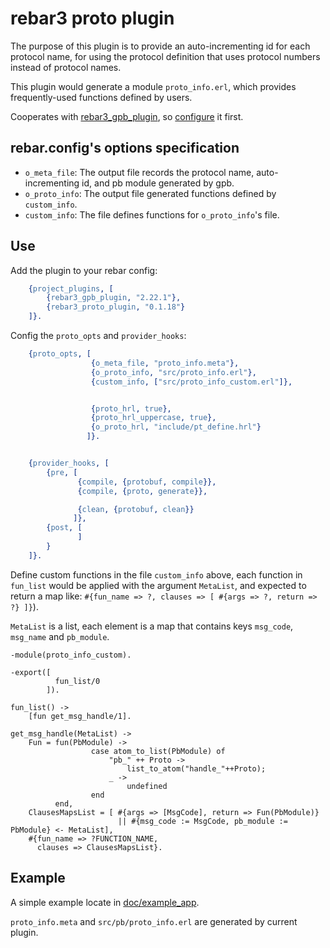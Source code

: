 rebar3 proto plugin
=====

The purpose of this plugin is to provide an auto-incrementing id for each protocol name, for using the protocol definition that uses protocol numbers instead of protocol names.

This plugin would generate a module `proto_info.erl`, which provides frequently-used functions defined by users.

Cooperates with [rebar3_gpb_plugin](https://github.com/lrascao/rebar3_gpb_plugin), so [configure](https://github.com/lrascao/rebar3_gpb_plugin#usage-with-umbrella-projects) it first.

rebar.config's options specification
-----

- `o_meta_file`: The output file records the protocol name, auto-incrementing id, and pb module generated by gpb.
- `o_proto_info`: The output file generated functions defined by `custom_info`.
- `custom_info`: The file defines functions for `o_proto_info`'s file.

Use
---

Add the plugin to your rebar config:

```erlang
    {project_plugins, [
        {rebar3_gpb_plugin, "2.22.1"},
        {rebar3_proto_plugin, "0.1.18"}
    ]}.
```

Config the `proto_opts` and `provider_hooks`:

```erlang
    {proto_opts, [
                  {o_meta_file, "proto_info.meta"},
                  {o_proto_info, "src/proto_info.erl"},
                  {custom_info, ["src/proto_info_custom.erl"]},


                  {proto_hrl, true},
                  {proto_hrl_uppercase, true},
                  {o_proto_hrl, "include/pt_define.hrl"}
                 ]}.


    {provider_hooks, [
        {pre, [
               {compile, {protobuf, compile}},
               {compile, {proto, generate}},

               {clean, {protobuf, clean}}
              ]},
        {post, [
               ]
        }
    ]}.
```

Define custom functions in the file `custom_info` above, each function in `fun_list` would be applied with the argument `MetaList`, and expected to return a map like: `#{fun_name => ?, clauses => [ #{args => ?, return => ?} ]}`).

`MetaList` is a list, each element is a map that contains keys `msg_code`, `msg_name` and `pb_module`.

```
-module(proto_info_custom).

-export([
          fun_list/0
        ]).

fun_list() ->
    [fun get_msg_handle/1].

get_msg_handle(MetaList) ->
    Fun = fun(PbModule) ->
                  case atom_to_list(PbModule) of
                      "pb_" ++ Proto ->
                          list_to_atom("handle_"++Proto);
                      _ ->
                          undefined
                  end
          end,
    ClausesMapsList = [ #{args => [MsgCode], return => Fun(PbModule)}
                        || #{msg_code := MsgCode, pb_module := PbModule} <- MetaList],
    #{fun_name => ?FUNCTION_NAME,
      clauses => ClausesMapsList}.
```

Example
-------------

A simple example locate in [doc/example_app](/doc/example_app).

`proto_info.meta` and `src/pb/proto_info.erl` are generated by current plugin.

